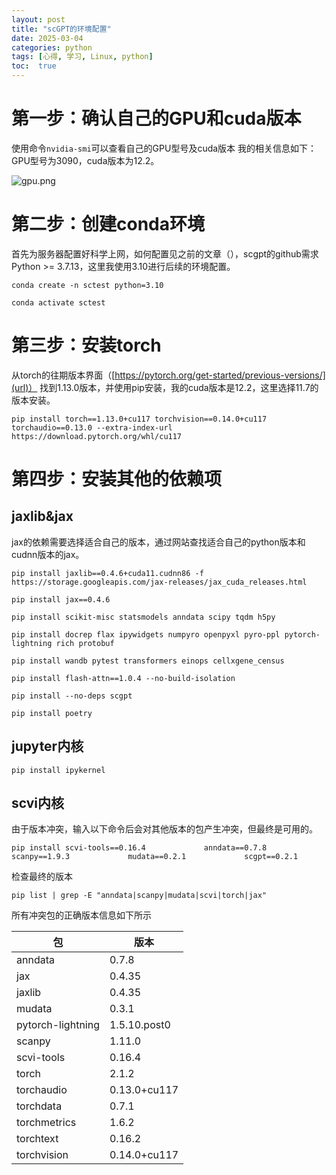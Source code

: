 ```yaml
---
layout: post
title: "scGPT的环境配置"
date: 2025-03-04
categories: python
tags: [心得, 学习, Linux, python]
toc:  true
---
```


# 第一步：确认自己的GPU和cuda版本
使用命令`nvidia-smi`可以查看自己的GPU型号及cuda版本
我的相关信息如下：
GPU型号为3090，cuda版本为12.2。

![gpu.png](https://cdn.jsdelivr.net/gh/capablezzm/capablezzm.github.io@main/images/2025/3/1741154392838.png)

# 第二步：创建conda环境

首先为服务器配置好科学上网，如何配置见之前的文章（），scgpt的github需求Python >= 3.7.13，这里我使用3.10进行后续的环境配置。

```
conda create -n sctest python=3.10
```
```
conda activate sctest
```

# 第三步：安装torch
从torch的往期版本界面（[https://pytorch.org/get-started/previous-versions/](url)） 找到1.13.0版本，并使用pip安装，我的cuda版本是12.2，这里选择11.7的版本安装。

```
pip install torch==1.13.0+cu117 torchvision==0.14.0+cu117 torchaudio==0.13.0 --extra-index-url https://download.pytorch.org/whl/cu117
```

# 第四步：安装其他的依赖项
## jaxlib&jax

jax的依赖需要选择适合自己的版本，通过网站查找适合自己的python版本和cudnn版本的jax。

```
pip install jaxlib==0.4.6+cuda11.cudnn86 -f https://storage.googleapis.com/jax-releases/jax_cuda_releases.html
```

```
pip install jax==0.4.6
```

```
pip install scikit-misc statsmodels anndata scipy tqdm h5py
```

```
pip install docrep flax ipywidgets numpyro openpyxl pyro-ppl pytorch-lightning rich protobuf
```

```
pip install wandb pytest transformers einops cellxgene_census
```

```
pip install flash-attn==1.0.4 --no-build-isolation
```

```
pip install --no-deps scgpt
```

```
pip install poetry
```


## jupyter内核

```
pip install ipykernel
```

## scvi内核
由于版本冲突，输入以下命令后会对其他版本的包产生冲突，但最终是可用的。

```
pip install scvi-tools==0.16.4             anndata==0.7.8             scanpy==1.9.3             mudata==0.2.1             scgpt==0.2.1
```

检查最终的版本

```
pip list | grep -E "anndata|scanpy|mudata|scvi|torch|jax"
```

 所有冲突包的正确版本信息如下所示             


| 包 | 版本 |
| --- | --- |
| anndata |  0.7.8 |
| jax     |  0.4.35 |
| jaxlib  |  0.4.35 |  
| mudata  | 0.3.1 |  
| pytorch-lightning |1.5.10.post0|  
| scanpy  | 1.11.0|  
| scvi-tools  |0.16.4|  
| torch    | 2.1.2|  
| torchaudio  | 0.13.0+cu117|  
| torchdata    | 0.7.1 |  
| torchmetrics   | 1.6.2|  
| torchtext   |  0.16.2|  
| torchvision   | 0.14.0+cu117|  

                 
                 
       
                 
              
                 
            
         
            
             
          
